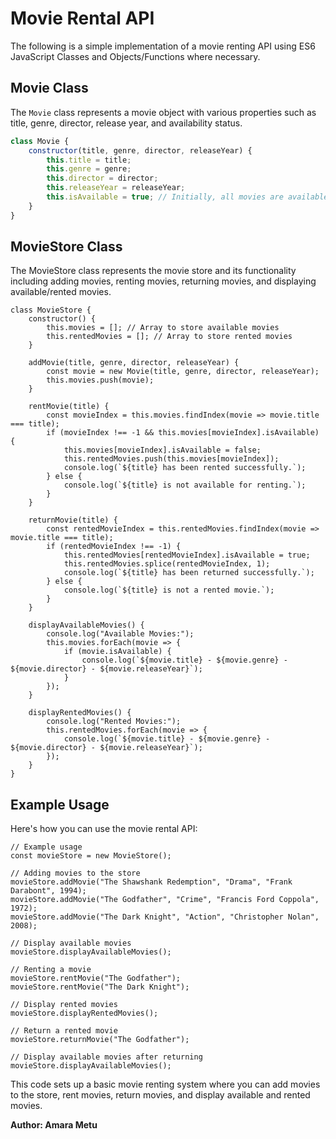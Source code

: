 # Movie Rental API

The following is a simple implementation of a movie renting API using ES6 JavaScript Classes and Objects/Functions where necessary.

## Movie Class

The `Movie` class represents a movie object with various properties such as title, genre, director, release year, and availability status.

```javascript
class Movie {
    constructor(title, genre, director, releaseYear) {
        this.title = title;
        this.genre = genre;
        this.director = director;
        this.releaseYear = releaseYear;
        this.isAvailable = true; // Initially, all movies are available
    }
}

```
##  MovieStore Class
The MovieStore class represents the movie store and its functionality including adding movies, renting movies, returning movies, and displaying available/rented movies.

```
class MovieStore {
    constructor() {
        this.movies = []; // Array to store available movies
        this.rentedMovies = []; // Array to store rented movies
    }

    addMovie(title, genre, director, releaseYear) {
        const movie = new Movie(title, genre, director, releaseYear);
        this.movies.push(movie);
    }

    rentMovie(title) {
        const movieIndex = this.movies.findIndex(movie => movie.title === title);
        if (movieIndex !== -1 && this.movies[movieIndex].isAvailable) {
            this.movies[movieIndex].isAvailable = false;
            this.rentedMovies.push(this.movies[movieIndex]);
            console.log(`${title} has been rented successfully.`);
        } else {
            console.log(`${title} is not available for renting.`);
        }
    }

    returnMovie(title) {
        const rentedMovieIndex = this.rentedMovies.findIndex(movie => movie.title === title);
        if (rentedMovieIndex !== -1) {
            this.rentedMovies[rentedMovieIndex].isAvailable = true;
            this.rentedMovies.splice(rentedMovieIndex, 1);
            console.log(`${title} has been returned successfully.`);
        } else {
            console.log(`${title} is not a rented movie.`);
        }
    }

    displayAvailableMovies() {
        console.log("Available Movies:");
        this.movies.forEach(movie => {
            if (movie.isAvailable) {
                console.log(`${movie.title} - ${movie.genre} - ${movie.director} - ${movie.releaseYear}`);
            }
        });
    }

    displayRentedMovies() {
        console.log("Rented Movies:");
        this.rentedMovies.forEach(movie => {
            console.log(`${movie.title} - ${movie.genre} - ${movie.director} - ${movie.releaseYear}`);
        });
    }
}
```
##  Example Usage
Here's how you can use the movie rental API:
```
// Example usage
const movieStore = new MovieStore();

// Adding movies to the store
movieStore.addMovie("The Shawshank Redemption", "Drama", "Frank Darabont", 1994);
movieStore.addMovie("The Godfather", "Crime", "Francis Ford Coppola", 1972);
movieStore.addMovie("The Dark Knight", "Action", "Christopher Nolan", 2008);

// Display available movies
movieStore.displayAvailableMovies();

// Renting a movie
movieStore.rentMovie("The Godfather");
movieStore.rentMovie("The Dark Knight");

// Display rented movies
movieStore.displayRentedMovies();

// Return a rented movie
movieStore.returnMovie("The Godfather");

// Display available movies after returning
movieStore.displayAvailableMovies();
```
This code sets up a basic movie renting system where you can add movies to the store, rent movies, return movies, and display available and rented movies.

**Author: Amara Metu**
